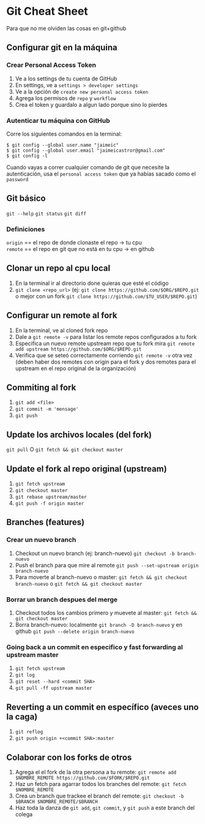 # Git Cheat Sheet

Para que no me olviden las cosas en git+github

## Configurar git en la máquina

### Crear Personal Access Token

1) Ve a los settings de tu cuenta de GitHub
2) En settings, ve a `settings > developer settings`
3) Ve a la opción de `create new personal access token`
4) Agrega los permisos de `repo` y `workflow`
5) Crea el token y guardalo a algun lado porque sino lo pierdes

### Autenticar tu máquina con GitHub
Corre los siguientes comandos en la terminal:
```
$ git config --global user.name "jaimeic"
$ git config --global user.email "jaimeicastror@gmail.com"
$ git config -l
```

Cuando vayas a correr cualquier comando de git que necesite la autenticación, usa el `personal access token` que ya habías sacado como el `password`

## Git básico

`git --help` 
`git status`
`git diff`

### Definiciones

`origin` == el repo de donde clonaste el repo -> tu cpu  
`remote` == el repo en git que no está en tu cpu -> en github


## Clonar un repo al cpu local

1) En la terminal ir al directorio done quieras que esté el código
2) `git clone <repo_url>` (ej: `git clone https://github.com/$ORG/$REPO.git` o mejor con un fork `git clone https://github.com/$TU_USER/$REPO.git`)


## Configurar un remote al fork

1) En la terminal, ve al cloned fork repo
2) Dale a `git remote -v` para listar los remote repos configurados a tu fork
3) Especifica un nuevo remote upstream repo que tu fork mira `git remote add upstream https://github.com/$ORG/$REPO.git`
4) Verifica que se seteó correctamente corriendo `git remote -v` otra vez (deben haber dos remotes con origin para el fork y dos remotes para el upstream en el repo original de la organización)


## Commiting al fork

1) `git add <file>`
2) `git commit -m 'mensage'`
3) `git push`


## Update los archivos locales (del fork)

`git pull` O `git fetch && git checkout master`


## Update el fork al repo original (upstream)

1) `git fetch upstream`
2) `git checkout master`
3) `git rebase upstream/master`
4) `git push -f origin master`


## Branches (features)

### Crear un nuevo branch

1) Checkout un nuevo branch (ej: branch-nuevo) `git checkout -b branch-nuevo`
2) Push el branch para que mire al remote `git push --set-upstream origin branch-nuevo`
3) Para moverte al branch-nuevo o master: `git fetch && git checkout branch-nuevo` o `git fetch && git checkout master`

### Borrar un branch despues del merge

1) Checkout todos los cambios primero y muevete al master: `git fetch && git checkout master`
2) Borra branch-nuevo: localmente `git branch -D branch-nuevo` y en github `git push --delete origin branch-nuevo`

### Going back a un commit en especifico y fast forwarding al upstream master

1) `git fetch upstream`
2) `git log`
3) `git reset --hard <commit SHA>`
4) `git pull -ff upstream master`


## Reverting a un commit en específico (aveces uno la caga)

1) `git reflog`
2) `git push origin +<commit SHA>:master`

## Colaborar con los forks de otros

1) Agrega el el fork de la otra persona a tu remote: `git remote add $NOMBRE_REMOTE https://github.com/$FORK/$REPO.git`
2) Haz un fetch para agarrar todos los branches del remote: `git fetch $NOMBRE_REMOTE`
3) Crea un branch que trackee el branch del remote: `git checkout -b $BRANCH $NOMBRE_REMOTE/$BRANCH`
3) Haz toda la danza de `git add`, `git commit`, y `git push` a este branch del colega
